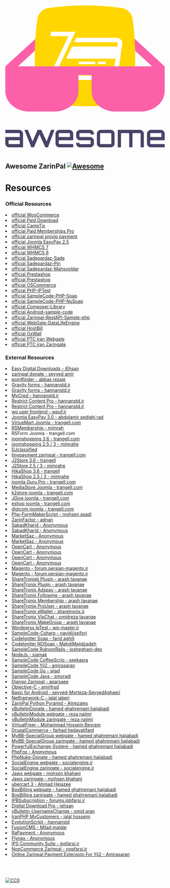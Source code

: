 <p align="center">
  <br>
  <svg id="Layer_1" data-name="Layer 1" xmlns="http://www.w3.org/2000/svg" viewBox="0 0 585.1 519.11"><defs><style>.cls-1{fill:#494368;}.cls-2{fill:#fc60a8;}.cls-3{fill:#ffd600;}.cls-4{fill:#fff;}</style></defs><title>awesome</title><path class="cls-1" d="M252.29,539.9a13.66,13.66,0,0,1,10.1,4.2,13.82,13.82,0,0,1,4.2,10.1v49.6h-50.7a13.66,13.66,0,0,1-10.1-4.2,13.82,13.82,0,0,1-4.2-10.1V565.9h53.1V554.2a2.39,2.39,0,0,0-2.4-2.4h-50.7V539.9h50.7Zm2.4,52V577.8h-41.2v11.7a2.39,2.39,0,0,0,2.4,2.4h38.8Zm114.7-52h12.7l-24,63.9h-9.7l-21.5-47.5-20.3,47.5-.2-.1.1.1h-9.6l-25.1-63.9h12.6l17.3,42.4,18.4-42.4h13.6l19.5,42.4Zm67.2,0a13.66,13.66,0,0,1,10.1,4.2,13.82,13.82,0,0,1,4.2,10.1v23.6h-53.1v11.7a2.39,2.39,0,0,0,2.4,2.4h50.7v11.9h-50.7a13.66,13.66,0,0,1-10.1-4.2,13.82,13.82,0,0,1-4.2-10.1V554.2a13.66,13.66,0,0,1,4.2-10.1,13.82,13.82,0,0,1,10.1-4.2h36.4Zm-38.8,26H439V554.2a2.39,2.39,0,0,0-2.4-2.4h-36.4a2.39,2.39,0,0,0-2.4,2.4v11.7Zm129-11.6v2.4h-11.9v-2.4a2.39,2.39,0,0,0-2.4-2.4h-36.4a2.39,2.39,0,0,0-2.4,2.4v9.3a2.39,2.39,0,0,0,2.4,2.4h36.4a13.66,13.66,0,0,1,10.1,4.2,13.82,13.82,0,0,1,4.2,10.1v9.3a13.66,13.66,0,0,1-4.2,10.1,13.82,13.82,0,0,1-10.1,4.2h-36.4a13.66,13.66,0,0,1-10.1-4.2,13.82,13.82,0,0,1-4.2-10.1v-2.4h11.9v2.4a2.39,2.39,0,0,0,2.4,2.4h36.4a2.39,2.39,0,0,0,2.4-2.4v-9.3a2.39,2.39,0,0,0-2.4-2.4h-36.4a13.66,13.66,0,0,1-10.1-4.2,13.82,13.82,0,0,1-4.2-10.1v-9.3a13.66,13.66,0,0,1,4.2-10.1,13.82,13.82,0,0,1,10.1-4.2h36.4a13.66,13.66,0,0,1,10.1,4.2A13.51,13.51,0,0,1,526.79,554.3ZM552,539.9h36.4a13.66,13.66,0,0,1,10.1,4.2,13.82,13.82,0,0,1,4.2,10.1v35.3a13.66,13.66,0,0,1-4.2,10.1,13.82,13.82,0,0,1-10.1,4.2H552a13.66,13.66,0,0,1-10.1-4.2,13.82,13.82,0,0,1-4.2-10.1V554.2a13.66,13.66,0,0,1,4.2-10.1,13.82,13.82,0,0,1,10.1-4.2Zm36.4,11.9H552a2.39,2.39,0,0,0-2.4,2.4v35.3a2.39,2.39,0,0,0,2.4,2.4h36.4a2.39,2.39,0,0,0,2.4-2.4V554.2a2.19,2.19,0,0,0-.7-1.7A2.61,2.61,0,0,0,588.39,551.8Zm107.5-11.9a13.66,13.66,0,0,1,10.1,4.2,13.82,13.82,0,0,1,4.2,10.1v49.6h-11.8V554.2a2.19,2.19,0,0,0-.7-1.7,2.41,2.41,0,0,0-1.8-.7h-25.2a2.39,2.39,0,0,0-2.4,2.4v49.6h-11.9V554.2a2.39,2.39,0,0,0-2.4-2.4h-25.3a2.39,2.39,0,0,0-2.4,2.4v49.6h-11.9V539.9Zm76.5,0a13.66,13.66,0,0,1,10.1,4.2,13.82,13.82,0,0,1,4.2,10.1v23.6h-53.1v11.7a2.39,2.39,0,0,0,2.4,2.4h50.7v11.9H736a13.66,13.66,0,0,1-10.1-4.2,13.82,13.82,0,0,1-4.2-10.1V554.2a13.66,13.66,0,0,1,4.2-10.1,13.82,13.82,0,0,1,10.1-4.2h36.4Zm-38.8,26h41.2V554.2a2.39,2.39,0,0,0-2.4-2.4H736a2.39,2.39,0,0,0-2.4,2.4v11.7Z" transform="translate(-201.59 -84.79)"/><path class="cls-2" d="M351.74,170.1,310,208.43" transform="translate(-201.59 -84.79)"/><path class="cls-2" d="M372.84,193.1l-21.1-23" transform="translate(-201.59 -84.79)"/><path class="cls-3" d="M630.9,443.59a944.72,944.72,0,0,1-273.53,0c-17.76-2.7-35-19.9-37.66-37.66a944.72,944.72,0,0,1,0-273.53c2.7-17.76,19.9-35,37.66-37.66a944.72,944.72,0,0,1,273.53,0c17.76,2.7,35,19.9,37.66,37.66a944.72,944.72,0,0,1,0,273.53C665.86,423.69,648.66,440.89,630.9,443.59Z" transform="translate(-201.59 -84.79)"/><path class="cls-2" d="M310.38,250.41l62.46-57.31" transform="translate(-201.59 -84.79)"/><path class="cls-4" d="M446.33,235.52h166.6l1.8-11.8v-.3a2.92,2.92,0,0,0-1.1-2.1,6.51,6.51,0,0,0-3.6-1.8H454l7.9-16.4h147.2a17.33,17.33,0,0,1,3.2.3,23.54,23.54,0,0,1,12.8,6.3,19.13,19.13,0,0,1,6,13.8,11.84,11.84,0,0,1-.2,2.6l-16.4,110.5a25.77,25.77,0,0,1-7,14.5,20.37,20.37,0,0,1-14.7,6.1H357.13l5.6-11.7,70.4-148h-64.8v-16.4H459l-5.5,11.7L383,340.92h209.6a4.22,4.22,0,0,0,3.1-1.3,9.31,9.31,0,0,0,2.4-5.3l8.2-54.8H425Zm13.2,79.6h104.2a4.5,4.5,0,0,1,4.5,4.5s0,.07,0,.1h0a4.63,4.63,0,0,1-4.5,4.6H459.53a4.5,4.5,0,0,1-4.5-4.5s0-.07,0-.1h0a4.5,4.5,0,0,1,4.4-4.6Zm86.5-24.7h20a4.59,4.59,0,0,1,4.6,4.58s0,0,0,0h0a4.65,4.65,0,0,1-4.6,4.6H546a4.59,4.59,0,0,1-4.6-4.58s0,0,0,0h0A4.65,4.65,0,0,1,546,290.42Zm-71,0h52.8a4.59,4.59,0,0,1,4.6,4.58s0,0,0,0h0a4.65,4.65,0,0,1-4.6,4.6H475a4.59,4.59,0,0,1-4.6-4.58s0,0,0,0h0A4.65,4.65,0,0,1,475,290.42Z" transform="translate(-201.59 -84.79)"/><path class="cls-2" d="M678.29,250.73l62.25,57.07H247.84L310,250.73l.45-15.26,1.3-27.95-110,100.27h-.1v90.7c0,41,39.5,74.4,88,74.4h92.5c48.5,0,88-33.4,88-74.4V338.9h48v59.6c0,41,39.5,74.4,88,74.4h92.5c48.5,0,88-33.4,88-74.4V307.8L676.44,206.71l1.85,44" transform="translate(-201.59 -84.79)"/></svg>
  <br>
  <br>
</p>

## Awesome ZarinPal [![Awesome](https://cdn.rawgit.com/sindresorhus/awesome/d7305f38d29fed78fa85652e3a63e154dd8e8829/media/badge.svg)](https://github.com/ZarinPal-Lab/awesome-zarinpal)

# Resources


### Official Resources

<li><a href="https://downloads.wordpress.org/plugin/zarinpal-woocommerce-payment-gateway.zip" target="_blank">official  WooCommerce</a></li>
<li><a href="https://downloads.wordpress.org/plugin/zarinpal-paid-downloads.zip" target="_blank">official  Paid Download</a></li>
<li><a href="https://downloads.wordpress.org/plugin/zarinpal-payment-gateway-for-camptix.zip" target="_blank">official  CampTix</a></li>
<li><a href="https://downloads.wordpress.org/plugin/zarinpal-paid-memberships-pro.zip" target="_blank">official  Paid Memberships Pro</a></li>
<li><a href="https://downloads.wordpress.org/plugin/zarinpal-provip-payment.zip" target="_blank">official   zarinpal provip payment</a></li>
<li><a href="https://github.com/ZarinPal-Lab/Joomla-EasyPay/archive/v2.5.zip" target="_blank">official  Joomla EasyPay 2.5 </a></li>
<li><a href="https://github.com/ZarinPal-Lab/WHMCS/archive/whmcs7.zip" target="_blank">official   WHMCS 7</a></li>
<li><a href="https://github.com/ZarinPal-Lab/WHMCS/archive/master.zip" target="_blank">official   WHMCS 6</a></li>
<li><a href="https://github.com/SamanSystems/Sadepardaz-Sade/archive/master.zip" target="_blank">official   Sadepardaz-Sade</a></li>
<li><a href="https://github.com/SamanSystems/Sadepardaz-Pin/archive/master.zip" target="_blank">official   Sadepardaz-Pin</a></li>
<li><a href="https://github.com/SamanSystems/Sadepardaz-Mahsooldar/archive/master.zip" target="_blank">official   Sadepardaz-Mahsooldar</a></li>
<li><a href="https://github.com/ZarinPal-Lab/Prestashop/releases/download/v2.7.5/ZarinGate-Prestashop.zip" target="_blank">official   Prestashop</a></li>
<li><a href="https://github.com/ZarinPal-Lab/Prestashop/releases/download/v2.7.5/Prestashop.zip" target="_blank">official   Prestashop</a></li>
<li><a href="https://github.com/ZarinPal-Lab/OSCommerce/archive/master.zip" target="_blank">official   OSCommerce</a></li>
<li><a href="https://github.com/ZarinPal-Lab/PHP-IPTest/archive/master.zip" target="_blank">official   PHP-IPTest</a></li>
<li><a href="https://github.com/ZarinPal-Lab/SampleCode-PHP-Soap/archive/master.zip" target="_blank">official   SampleCode-PHP-Soap</a></li>
<li><a href="https://github.com/ZarinPal-Lab/SampleCode-PHP-NuSoap/archive/master.zip" target="_blank">official   SampleCode-PHP-NuSoap</a></li>
<li><a href="https://github.com/ZarinPal-Lab/Composer-Library/archive/master.zip" target="_blank">official   Composer-Library</a></li>
<li><a href="https://github.com/ZarinPal-Lab/Android-sample-code/archive/master.zip" target="_blank">official   Android-sample-code</a></li>
<li><a href="https://github.com/ZarinPal-Lab/Zarinpal-RestAPI-Sample-php/archive/master.zip" target="_blank">official   Zarinpal-RestAPI-Sample-php</a></li>
<li><a href="https://github.com/SamanSystems/WebGate-DataLifeEngine/archive/master.zip" target="_blank">official   WebGate-DataLifeEngine</a></li>
<li><a href="https://github.com/ZarinPal-Lab/HostBill/archive/master.zip" target="_blank">official   HostBill</a></li>
<li><a href="https://github.com/ZarinPal-Lab/OxWall/archive/master.zip" target="_blank">official     OxWall</a></li>
<li><a href="https://github.com/ZarinPal-Lab/IranPTC/archive/master.zip" target="_blank">official   PTC iran Webgate</a></li>
<li><a href="https://github.com/ZarinPal-Lab/IranPTC/archive/zaringate.zip" target="_blank">official   PTC iran Zaringate</a></li>

### External Resources

 <li><a href="https://github.com/SamanSystems/WebGate-Easy-Digital-Download/archive/master.zip" target="_blank">Easy Digital Downloads - iEhsan</a></li>
        <li><a href="https://downloads.wordpress.org/plugin/erima-zarinpal-donate.zip" target="_blank">zarinpal donate - seyyed amir</a></li>
        <li><a href="https://github.com/SamanSystems/Wordpress-Postfinder-with-zarinpal/archive/master.zip" target="_blank">pointfinder - abbas rezaie </a></li>
        <li><a href="https://github.com/ZarinPal-Lab/GravityForms/archive/master.zip" target="_blank">Gravity forms - hannanstd.ir</a></li>
        <li><a href="https://github.com/ZarinPal-Lab/GravityForms/archive/zaringate.zip" target="_blank">Gravity forms - hannanstd.ir</a></li>
        <li><a href="https://github.com/SamanSystems/Wordperss-MyCred-WebGate/archive/master.zip" target="_blank">MyCred - hannanstd.ir</a></li>
        <li><a href="https://github.com/ZarinPal-Lab/RestrictContentPro/archive/master.zip" target="_blank">Restrict Content Pro - hannanstd.ir</a></li>
        <li><a href="https://github.com/ZarinPal-Lab/RestrictContentPro/archive/zaringate.zip" target="_blank">Restrict Content Pro - hannanstd.ir</a></li>
        <li><a href="https://github.com/ZarinPal-Lab/wp-user-frontend/archive/master.zip" target="_blank">wp user frontend - wpuf.ir</a></li>
        <li><a href="https://github.com/rozebeh2008/zarinpal-component-j3.0/archive/zarinpal.zip" target="_blank">Joomla EasyPay 3.0 - abdolamir sedighi rad</a></li>
        <li><a href="https://github.com/shahryarjb/virtuemart-zarinpal/archive/0.2.zip" target="_blank">VirtueMart Joomla - trangell.com</a></li>
        <li><a href="https://github.com/ZarinPal-Lab/Joomla-RSMembership/releases/download/v1.21/plg_rsmembership_zarinpal-v1.21.zip" target="_blank">RSMembership - mimrah</a></li>
        <li><a href="https://github.com/shahryarjb/rsform-zarinpal/archive/0.2.zip" target="_blank"> </a>RSForm Joomla - trangell.com</li>
        <li><a href="https://github.com/shahryarjb/joomshopping-zarinpal/archive/0.3.zip" target="_blank">joomshopping 3.6 - trangell.com</a></li>
        <li><a href="https://github.com/ZarinPal-Lab/Joomshopping/releases/download/v4.10/pkg_joomshopping_zarinpal-v4.10-unzip-first.zip" target="_blank">joomshopping 2.5 / 3 - mimrahe</a></li>
        <li><a href="https://github.com/ZarinPal-Lab/DJ-Classified/releases/download/v3.4/plg_djcfZarinpal-v3.4.zip" target="_blank">DJclassified</a></li>
        <li><a href="https://github.com/shahryarjb/tinypayment-all-persian-bank/archive/3.0.1.zip" target="_blank">tinypayment zarinpal - trangell.com</a></li>
        <li><a href="https://github.com/shahryarjb/j2store-zarinpal/archive/0.3.zip" target="_blank">J2Store 3.6 - trangell</a></li>
        <li><a href="https://github.com/ZarinPal-Lab/WebGate-Zarinpal-J2Store-v3.3/releases/download/v3.3/plg_j2store_payment_zarinpal.zip" target="_blank">J2Store 2.5 / 3 - mimrahe</a></li>
        <li><a href="https://github.com/shahryarjb/hikashop-zarinpal/archive/0.2.zip" target="_blank">HikaShop 3.6 - trangell</a></li>
        <li><a href="https://github.com/ZarinPal-Lab/Joomla-HikaShop/releases/download/v3/hikashop-webgate-v3.zip" target="_blank">HikaShop 2.5 / 3 - mimrahe</a></li>
        <li><a href="https://github.com/shahryarjb/GuruPro-zarinpal/archive/0.3.zip" target="_blank">joomla Guru Pro - trangell.com</a></li>
        <li><a href="https://github.com/ZarinPal-Lab/joomla-MediaStore-zarinpal/archive/master.zip" target="_blank">MediaStore Joomla - trangell.com</a></li>
        <li><a href="https://github.com/shahryarjb/k2store-zarinpal/archive/0.3.zip" target="_blank">k2store joomla - trangell.com</a></li>
        <li><a href="https://github.com/shahryarjb/JGive-zarinpal/archive/0.2.zip" target="_blank">JGive joomla - trangell.com</a></li>
        <li><a href="https://github.com/shahryarjb/eshop-zarinpal/archive/0.2.zip" target="_blank">eshop joomla - trangell.com</a></li>
        <li><a href="https://github.com/shahryarjb/digicom-zarinpal/archive/0.2.zip" target="_blank">digicom joomla - trangell.com</a></li>
        <li><a href="https://github.com/ZarinPal-Lab/Php-FormMakerScript/archive/master.zip" target="_blank">Php-FormMakerScript - mohsen asadi</a></li>
        <li><a href="https://github.com/ZarinPal-Lab/ZarinFactor/archive/master.zip" target="_blank">ZarinFactor - adnan</a></li>
        <li><a href="https://github.com/ZarinPal-Lab/SabadKharid/archive/master.zip" target="_blank">SabadKharid - Anonymous</a></li>
        <li><a href="https://github.com/ZarinPal-Lab/SabadKharid/archive/zaringate.zip" target="_blank">SabadKharid - Anonymous</a></li>
        <li><a href="https://github.com/ZarinPal-Lab/MarketSaz/archive/master.zip" target="_blank">MarketSaz - Anonymous</a></li>
        <li><a href="https://github.com/ZarinPal-Lab/MarketSaz/archive/zaringate.zip" target="_blank">MarketSaz - Anonymous</a></li>
        <li><a href="https://github.com/ZarinPal-Lab/OpenCart/archive/1.5-webgate.zip" target="_blank">OpenCart - Anonymous</a></li>
        <li><a href="https://github.com/ZarinPal-Lab/OpenCart/archive/1.5-zaringate.zip" target="_blank">OpenCart - Anonymous</a></li>
        <li><a href="https://github.com/ZarinPal-Lab/OpenCart/archive/2.0-webgate.zip" target="_blank">OpenCart - Anonymous</a></li>
        <li><a href="https://github.com/ZarinPal-Lab/OpenCart/archive/v2.2.ocmod.zip" target="_blank">OpenCart - Anonymous</a></li>
        <li><a href="https://github.com/ZarinPal-Lab/magento-1.9/archive/master.zip" target="_blank">Magento - forum.persian-magento.ir</a></li>
        <li><a href="https://github.com/ZarinPal-Lab/magento-1.9/archive/magento-zaringate.zip" target="_blank">Magento - forum.persian-magento.ir</a></li>
        <li><a href="https://github.com/ZarinPal-Lab/ShareTronix-Plugin/archive/master.zip" target="_blank">ShareTronixb Plugin - arash tavanae</a></li>
        <li><a href="https://github.com/ZarinPal-Lab/ShareTronix-Plugin/archive/zaringate.zip" target="_blank">ShareTronix Plugin - arash tavanae</a></li>
        <li><a href="https://github.com/ZarinPal-Lab/ShareTronix-Adspay/archive/master.zip" target="_blank">ShareTronix Adspay - arash tavanae</a></li>
        <li><a href="https://github.com/ZarinPal-Lab/ShareTronix-Followme/archive/master.zip" target="_blank">ShareTronix Followme - arash tavanae</a></li>
        <li><a href="https://github.com/ZarinPal-Lab/ShareTronix-Membership/archive/master.zip" target="_blank">ShareTronix Membership - arash tavanae</a></li>
        <li><a href="https://github.com/ZarinPal-Lab/ShareTronix-ProUser/archive/master.zip" target="_blank">ShareTronix ProUser - arash tavanae</a></li>
        <li><a href="https://github.com/ZarinPal-Lab/ShareTronix-eWallet/archive/master.zip" target="_blank">ShareTronix eWallet - sharetronix.ir</a></li>
        <li><a href="https://github.com/ZarinPal-Lab/ShareTronix-VipChat/archive/master.zip" target="_blank">ShareTronix VipChat - omidreza tavanae</a></li>
        <li><a href="https://github.com/ZarinPal-Lab/ShareTronix-MakeGroup/archive/master.zip" target="_blank">ShareTronix MakeGroup - arash tavanae</a></li>
        <li><a href="https://github.com/ZarinPal-Lab/Wordperss-IpTest/archive/master.zip" target="_blank">Wordperss IpTest - wp-master.ir</a></li>
        <li><a href="https://github.com/ZarinPal-Lab/SampleCode-Csharp/archive/master.zip" target="_blank">SampleCode-Csharp - navidi/seifori</a></li>
        <li><a href="https://github.com/FaridAgl/CI-ZarinPal/archive/master.zip" target="_blank">CodeIgniter Soap - farid aghili</a></li>
        <li><a href="https://github.com/ZarinPal-Lab/SampleCode-CodeIgniter/archive/master.zip" target="_blank">CodeIgniter NOSoap - MahdiMajidzadeh</a></li>
        <li><a href="https://github.com/ZarinPal-Lab/SampleCode-RubyonRails/archive/master.zip" target="_blank">SampleCode RubyonRails - josheghani-dev</a></li>
        <li><a href="https://github.com/siamak/zarinpal-checkout/archive/master.zip" target="_blank">NodeJs - siamak</a></li>
        <li><a href="https://github.com/ZarinPal-Lab/SampleCode-CoffeeScrip/archive/master.zip" target="_blank">SampleCode CoffeeScrip - seekasra</a></li>
        <li><a href="https://github.com/ZarinPal-Lab/SampleCode-Yii2/archive/master.zip" target="_blank">SampleCode Yii2 - amirasaran</a></li>
        <li><a href="https://github.com/ZarinPal-Lab/SampleCode-Go/archive/master.zip" target="_blank">SampleCode Go - sijad</a></li>
        <li><a href="https://github.com/ZarinPal-Lab/SampleCode-Java/archive/master.zip" target="_blank">SampleCode Java - smoradi</a></li>
        <li><a href="https://github.com/ZarinPal-Lab/Django-Zarinpal/archive/master.zip" target="_blank">Django Zarinpal - aparsaee</a></li>
        <li><a href="https://github.com/amirfrsd/ZarinPal/archive/master.zip" target="_blank">Objective-C - amirfrsd</a></li>
        <li><a href="https://github.com/ZarinPal-Lab/ZarinPal-Sample-For-B4A/archive/master.zip" target="_blank">Basic for Android - seyyed-Morteza-SeyyedAghaei/</a></li>
        <li><a href="https://github.com/ZarinPal-Lab/Netframwork-C--Zarinpal/archive/master.zip" target="_blank">Netframwork-C - jalal jaberi</a></li>
        <li><a href="https://github.com/Alirezaies/ZarinPal-Python-Pyramid/archive/master.zip" target="_blank">ZarinPal Python Pyramid - Alirezaies</a></li>
        <li><a href="https://github.com/ZarinPal-Lab/vBulletinDonate/archive/master.zip" target="_blank">vBulletinDonate - hamed ghahremani hajiabadi</a></li>
        <li><a href="https://github.com/ZarinPal-Lab/vBulletinModule/archive/master.zip" target="_blank">vBulletinModule webgate - reza najimi</a></li>
        <li><a href="https://github.com/ZarinPal-Lab/vBulletinModule/archive/zaringate.zip" target="_blank">vBulletinModule zaringate - reza najimi</a></li>
        <li><a href="https://github.com/ZarinPal-Lab/VirtualFreer/releases/download/v1.5/VirtualFreer.zip" target="_blank">VirtualFreer - Mohammad Hossein Beyram</a></li>
        <li><a href="https://github.com/ZarinPal-Lab/DrupalCommerce/releases/download/v1.0/DrupalCommerce.zip" target="_blank">DrupalCommerce - farhad hedayatifard</a></li>
        <li><a href="https://github.com/ZarinPal-Lab/MyBB-SpecialGroup/archive/master.zip" target="_blank">MyBB-SpecialGroup webgate - hamed ghahremani hajiabadi</a></li>
        <li><a href="https://github.com/ZarinPal-Lab/MyBB-SpecialGroup/archive/zaringate.zip" target="_blank">MyBB-SpecialGroup zaringate - hamed ghahremani hajiabadi</a></li>
        <li><a href="https://github.com/ZarinPal-Lab/PowerfulExchange-System/archive/master.zip" target="_blank">PowerfulExchange-System - hamed ghahremani hajiabadi</a></li>
        <li><a href="https://github.com/ZarinPal-Lab/PhpFox/archive/master.zip" target="_blank">PhpFox - Anonymous</a></li>
        <li><a href=https://github.com/ZarinPal-Lab/PhpNuke-Donate/archive/master.zip"" target="_blank">PhpNuke-Donate - hamed ghahremani hajiabadi</a></li>
        <li><a href="https://github.com/ZarinPal-Lab/SocialEngine/archive/master.zip" target="_blank">SocialEngine webgate - socialengine.ir</a></li>
        <li><a href="https://github.com/ZarinPal-Lab/SocialEngine/archive/zaringate.zip" target="_blank">SocialEngine zaringate - socialengine.ir</a></li>
        <li><a href="https://github.com/ZarinPal-Lab/Jaws/archive/master.zip" target="_blank">Jaws webgate - mohsen khahani</a></li>
        <li><a href="https://github.com/ZarinPal-Lab/Jaws/archive/zaringate.zip" target="_blank">Jaws zaringate - mohsen khahani</a></li>
        <li><a href="https://github.com/ZarinPal-Lab/Ubercart/archive/master.zip" target="_blank">ubercart 3 - Ahmad Hejazee</a></li>
        <li><a href="https://github.com/ZarinPal-Lab/Boxbilling/archive/master.zip" target="_blank">BoxBilling webgate - hamed ghahremani hajiabadi</a></li>
        <li><a href="https://github.com/ZarinPal-Lab/Boxbilling/archive/zaringate.zip" target="_blank">BoxBilling zaringate - hamed ghahremani hajiabadi</a></li>
        <li><a href="https://github.com/ZarinPal-Lab/IPB-Subscription/archive/master.zip" target="_blank">IPBSubscription - forums.ipbfarsi.ir</a></li>
        <li><a href="https://github.com/ZarinPal-Lab/DigitalDownloadPro/archive/master.zip" target="_blank">Digital Download Pro - iehsan</a></li>
        <li><a href="https://github.com/ZarinPal-Lab/vBulletin-UsernameChange/archive/master.zip" target="_blank">vBulletin-UsernameChange - omid aran</a></li>
        <li><a href="https://github.com/ZarinPal-Lab/IranPHP-MyCustomers/archive/master.zip" target="_blank">IranPHP MyCustomers - jalal hosseini</a></li>
        <li><a href="https://github.com/ZarinPal-Lab/EvolutionScript/archive/master.zip" target="_blank">EvolutionScript - hannanstd</a></li>
        <li><a href="https://github.com/ZarinPal-Lab/FusionCMS/archive/master.zip" target="_blank">FusionCMS - Milad maldar</a></li>
        <li><a href="https://github.com/ZarinPal-Lab/RaPayment/archive/master.zip" target="_blank">RaPayment - Anonymous</a></li>
        <li><a href="https://github.com/ZarinPal-Lab/Flynax/archive/master.zip" target="_blank">Flynax - Anonymous</a></li>
        <li><a href="https://github.com/ZarinPal-Lab/IPS-Community-Suite/archive/master.zip" target="_blank">IPS Community Suite - ipsfarsi.ir</a></li>
        <li><a href="https://github.com/MJ-Vakili/NopCommerce-Zarinpal/releases/download/1/Payments.Zarinpal.rar" target="_blank">NopCommerce Zarinpal - nopfarsi.ir</a></li>
        <li><a href="https://github.com/amirasaran/yii2-zarinpal" target="_blank">Online Zarinpal Payment Extension For Yii2 - Amirasaran</a></li>


<br/>
<br/>
<br/>

[![CC0](https://i.creativecommons.org/p/zero/1.0/88x31.png)](https://creativecommons.org/publicdomain/zero/1.0/)
